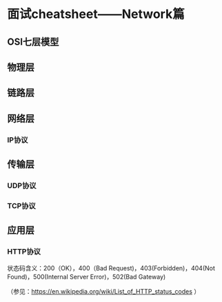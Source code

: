 # 面试cheatsheet——Network篇

## OSI七层模型

## 物理层

## 链路层

## 网络层

### IP协议

## 传输层

### UDP协议

### TCP协议

## 应用层

### HTTP协议

状态码含义：200（OK），400（Bad Request)，403(Forbidden)，404(Not Found)，500(Internal Server Error)，502(Bad Gateway)

（参见：https://en.wikipedia.org/wiki/List_of_HTTP_status_codes ）
